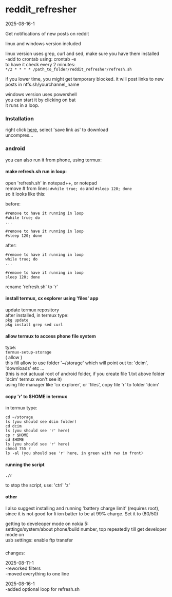 # reddit_refresher

2025-08-16-1

Get notifications of new posts on reddit

linux and windows version included

linux version uses grep, curl and sed, make sure you have them installed  
-add to crontab using: 
crontab -e  
to have it check every 2 minutes:  
` */2 * * * * /path_to_folder/reddit_refresher/refresh.sh `

if you lower time, you might get temporary blocked.
it will post links to new posts in ntfs.sh/yourchannel_name


windows version uses powershell  
you can start it by clicking on bat  
it runs in a loop.

### Installation

right click [here](https://raw.githubusercontent.com/dbojan/reddit_refresher/refs/heads/main/reddit_refresher.zip), select 'save link as' to download  
uncompres...


### android

you can also run it from phone, using termux:  

#### make refresh.sh run in loop:  
open 'refresh.sh' in notepad++, or notepad  
remove # from lines: `#while true; do` and `#sleep 120; done`  
so it looks like this:

before:  
```
#remove to have it running in loop
#while true; do
...

#remove to have it running in loop
#sleep 120; done
```
after:  
```
#remove to have it running in loop
while true; do
...

#remove to have it running in loop
sleep 120; done
```

rename 'refresh.sh' to 'r'  

#### install termux, cx explorer using 'files' app  
update termux repository  
after installed, in termux type:  
`pkg update`  
`pkg install grep sed curl`  

#### allow termux to access phone file system
type:  
`termux-setup-storage`  
( allow )  
this fill allow to use folder '~/storage' which will point out to: 'dcim', 'downloads' etc ...  
(this is not actuual root of android folder, if you create file 1.txt above folder 'dcim' termux won't see it)  
using file manager like 'cx explorer', or 'files', copy file 'r' to folder 'dcim'  

#### copy 'r' to $HOME in termux
in termux type:
```
cd ~/storage
ls (you should see dcim folder)
cd dcim
ls (you should see 'r' here)
cp r $HOME
cd $HOME
ls (you should see 'r' here)
chmod 755 r
ls -al (you should see 'r' here, in green with rwx in front)
```
#### running the script
`./r`  

to stop the script, use: 'ctrl' 'z'

#### other

I also suggest installing and running 'battery charge limit' (requires root), since it is not good for li ion batter to be at 99% charge. Set it to (80/50)  

getting to develeoper mode on nokia 5:  
settings/system/about phone/build number, top repeatedly till get developer mode on  
usb settings: enable ftp transfer


###

changes:  

2025-08-11-1  
-reworked filters  
-moved everything to one line

2025-08-16-1  
-added optional loop for refresh.sh

